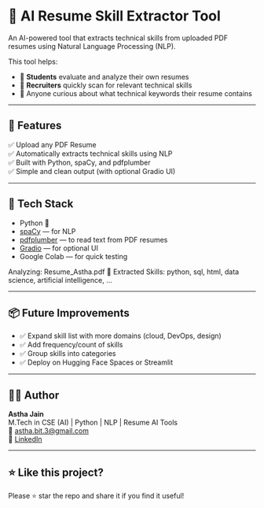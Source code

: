# 🧠 AI Resume Skill Extractor Tool

An AI-powered tool that extracts technical skills from uploaded PDF resumes using Natural Language Processing (NLP).

This tool helps:
- 📌 **Students** evaluate and analyze their own resumes
- 📌 **Recruiters** quickly scan for relevant technical skills
- 📌 Anyone curious about what technical keywords their resume contains

---

## 🚀 Features

✅ Upload any PDF Resume  
✅ Automatically extracts technical skills using NLP  
✅ Built with Python, spaCy, and pdfplumber  
✅ Simple and clean output (with optional Gradio UI)

---

## 🔧 Tech Stack

- Python 🐍  
- [spaCy](https://spacy.io/) — for NLP  
- [pdfplumber](https://github.com/jsvine/pdfplumber) — to read text from PDF resumes  
- [Gradio](https://gradio.app/) — for optional UI  
- Google Colab — for quick testing

 Analyzing: Resume_Astha.pdf
🧠 Extracted Skills: python, sql, html, data science, artificial intelligence, ...


---

## 📦 Future Improvements

- ✅ Expand skill list with more domains (cloud, DevOps, design)
- ✅ Add frequency/count of skills
- ✅ Group skills into categories
- ✅ Deploy on Hugging Face Spaces or Streamlit

---

## 👩‍💻 Author

**Astha Jain**  
M.Tech in CSE (AI) | Python | NLP | Resume AI Tools  
📧 astha.bit.3@gmail.com  
🔗 [LinkedIn](https://www.linkedin.com/in/astha-jain613)

---

## ⭐ Like this project?

Please ⭐ star the repo and share it if you find it useful!





